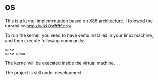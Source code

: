 # os

This is a kernel implementation based on X86 architecture. I followed the tutorial on http://wiki.0xffffff.org/

To run the kernel, you need to have qemu installed in your linux machine, and then execute following commands:
```
make
make qemu
```
The kernel will be executed inside the virtual machine.

The project is still under development.